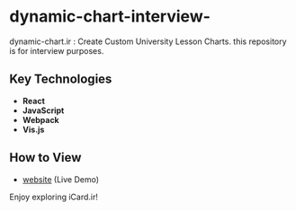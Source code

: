 # dynamic-chart-interview-

dynamic-chart.ir : Create Custom University Lesson Charts. this repository is for interview purposes.

## Key Technologies

- **React**
- **JavaScript**
- **Webpack**
- **Vis.js**

## How to View

- [website](https://dynamic-chart.ir/) (Live Demo)

Enjoy exploring iCard.ir!
